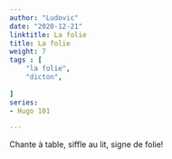 ```yaml
---
author: "Ludovic"
date: "2020-12-21"
linktitle: La folie 
title: La folie
weight: 7
tags : [
    "la folie",
    "dicton",
       
]
series:
- Hugo 101

---
```


Chante à table, siffle au lit, signe de folie!


